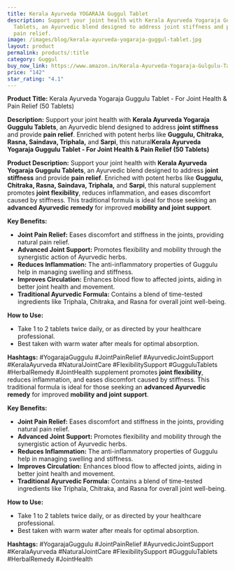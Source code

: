 ```yaml
---
title: Kerala Ayurveda YOGARAJA Guggul Tablet
description: Support your joint health with Kerala Ayurveda Yogaraja Guggulu
  Tablets, an Ayurvedic blend designed to address joint stiffness and provide
  pain relief.
image: /images/blog/kerala-ayurveda-yogaraja-guggul-tablet.jpg
layout: product
permalink: products/:title
category: Guggul
buy_now_link: https://www.amazon.in/Kerala-Ayurveda-Yogaraja-Gulgulu-Tablet/dp/B07R3ZJHJ3/ref=sr_1_54?crid=274T8B0U72I18&tag=m0150-21
price: "142"
star_rating: "4.1"
---
```

**Product Title:**
Kerala Ayurveda Yogaraja Guggulu Tablet - For Joint Health & Pain Relief (50 Tablets)

**Description:**
Support your joint health with **Kerala Ayurveda Yogaraja Guggulu Tablets**, an Ayurvedic blend designed to address **joint stiffness** and provide **pain relief**. Enriched with potent herbs like **Guggulu, Chitraka, Rasna, Saindava, Triphala,** and **Sarpi**, this natural**Kerala Ayurveda Yogaraja Guggulu Tablet - For Joint Health & Pain Relief (50 Tablets)**

**Product Description:**
Support your joint health with **Kerala Ayurveda Yogaraja Guggulu Tablets**, an Ayurvedic blend designed to address **joint stiffness** and provide **pain relief**. Enriched with potent herbs like **Guggulu, Chitraka, Rasna, Saindava, Triphala,** and **Sarpi**, this natural supplement promotes **joint flexibility**, reduces inflammation, and eases discomfort caused by stiffness. This traditional formula is ideal for those seeking an **advanced Ayurvedic remedy** for improved **mobility and joint support**.

**Key Benefits:**
- **Joint Pain Relief:** Eases discomfort and stiffness in the joints, providing natural pain relief.
- **Advanced Joint Support:** Promotes flexibility and mobility through the synergistic action of Ayurvedic herbs.
- **Reduces Inflammation:** The anti-inflammatory properties of Guggulu help in managing swelling and stiffness.
- **Improves Circulation:** Enhances blood flow to affected joints, aiding in better joint health and movement.
- **Traditional Ayurvedic Formula:** Contains a blend of time-tested ingredients like Triphala, Chitraka, and Rasna for overall joint well-being.

**How to Use:**
- Take 1 to 2 tablets twice daily, or as directed by your healthcare professional.
- Best taken with warm water after meals for optimal absorption.

**Hashtags:**
#YogarajaGuggulu #JointPainRelief #AyurvedicJointSupport #KeralaAyurveda #NaturalJointCare #FlexibilitySupport #GugguluTablets #HerbalRemedy #JointHealth supplement promotes **joint flexibility**, reduces inflammation, and eases discomfort caused by stiffness. This traditional formula is ideal for those seeking an **advanced Ayurvedic remedy** for improved **mobility and joint support**.

**Key Benefits:**
- **Joint Pain Relief:** Eases discomfort and stiffness in the joints, providing natural pain relief.
- **Advanced Joint Support:** Promotes flexibility and mobility through the synergistic action of Ayurvedic herbs.
- **Reduces Inflammation:** The anti-inflammatory properties of Guggulu help in managing swelling and stiffness.
- **Improves Circulation:** Enhances blood flow to affected joints, aiding in better joint health and movement.
- **Traditional Ayurvedic Formula:** Contains a blend of time-tested ingredients like Triphala, Chitraka, and Rasna for overall joint well-being.

**How to Use:**
- Take 1 to 2 tablets twice daily, or as directed by your healthcare professional.
- Best taken with warm water after meals for optimal absorption.

**Hashtags:**
#YogarajaGuggulu #JointPainRelief #AyurvedicJointSupport #KeralaAyurveda #NaturalJointCare #FlexibilitySupport #GugguluTablets #HerbalRemedy #JointHealth
